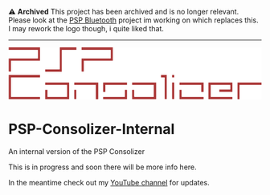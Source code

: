 ⚠️ **Archived** This project has been archived and is no longer relevant. Please look at the [PSP Bluetooth](https://github.com/ste2425/PSP-Bluetooth) project im working on which replaces this. I may rework the logo though, i quite liked that.

---

![PSP Consolizer](logo.png)

# PSP-Consolizer-Internal
An internal version of the PSP Consolizer

This is in progress and soon there will be more info here.

In the meantime check out my [YouTube channel](https://www.youtube.com/channel/UCKmh-hwlFslVOMMIUdOnmKw) for updates.
